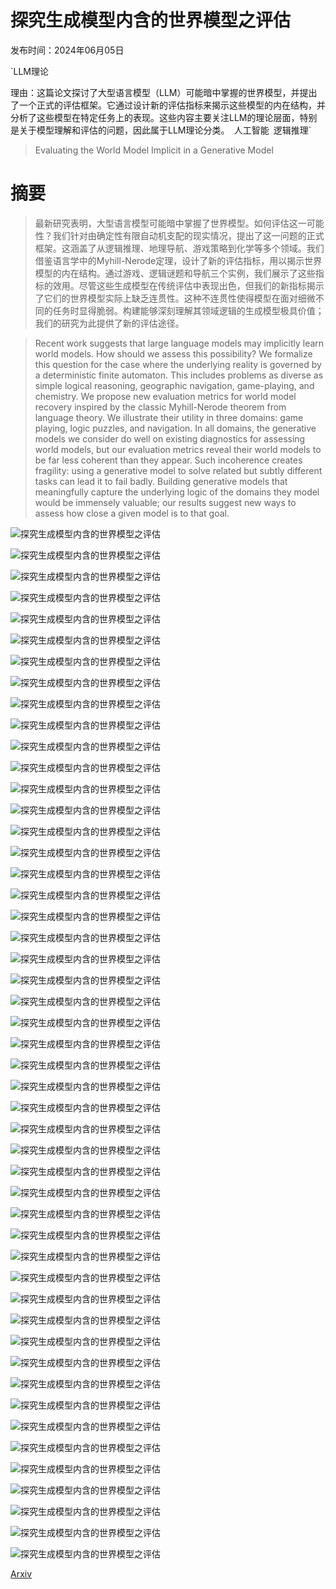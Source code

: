 # 探究生成模型内含的世界模型之评估

发布时间：2024年06月05日

`LLM理论

理由：这篇论文探讨了大型语言模型（LLM）可能暗中掌握的世界模型，并提出了一个正式的评估框架。它通过设计新的评估指标来揭示这些模型的内在结构，并分析了这些模型在特定任务上的表现。这些内容主要关注LLM的理论层面，特别是关于模型理解和评估的问题，因此属于LLM理论分类。` `人工智能` `逻辑推理`

> Evaluating the World Model Implicit in a Generative Model

# 摘要

> 最新研究表明，大型语言模型可能暗中掌握了世界模型。如何评估这一可能性？我们针对由确定性有限自动机支配的现实情况，提出了这一问题的正式框架。这涵盖了从逻辑推理、地理导航、游戏策略到化学等多个领域。我们借鉴语言学中的Myhill-Nerode定理，设计了新的评估指标，用以揭示世界模型的内在结构。通过游戏、逻辑谜题和导航三个实例，我们展示了这些指标的效用。尽管这些生成模型在传统评估中表现出色，但我们的新指标揭示了它们的世界模型实际上缺乏连贯性。这种不连贯性使得模型在面对细微不同的任务时显得脆弱。构建能够深刻理解其领域逻辑的生成模型极具价值；我们的研究为此提供了新的评估途径。

> Recent work suggests that large language models may implicitly learn world models. How should we assess this possibility? We formalize this question for the case where the underlying reality is governed by a deterministic finite automaton. This includes problems as diverse as simple logical reasoning, geographic navigation, game-playing, and chemistry. We propose new evaluation metrics for world model recovery inspired by the classic Myhill-Nerode theorem from language theory. We illustrate their utility in three domains: game playing, logic puzzles, and navigation. In all domains, the generative models we consider do well on existing diagnostics for assessing world models, but our evaluation metrics reveal their world models to be far less coherent than they appear. Such incoherence creates fragility: using a generative model to solve related but subtly different tasks can lead it to fail badly. Building generative models that meaningfully capture the underlying logic of the domains they model would be immensely valuable; our results suggest new ways to assess how close a given model is to that goal.

![探究生成模型内含的世界模型之评估](../../../paper_images/2406.03689/x1.png)

![探究生成模型内含的世界模型之评估](../../../paper_images/2406.03689/x2.png)

![探究生成模型内含的世界模型之评估](../../../paper_images/2406.03689/random_seq100000_deg4_dist0.5_randerr0.0.jpg)

![探究生成模型内含的世界模型之评估](../../../paper_images/2406.03689/random_seq100000_deg4_dist0.5_randerr0.2.jpg)

![探究生成模型内含的世界模型之评估](../../../paper_images/2406.03689/random_seq100000_deg4_dist0.5_randerr-1.jpg)

![探究生成模型内含的世界模型之评估](../../../paper_images/2406.03689/x3.png)

![探究生成模型内含的世界模型之评估](../../../paper_images/2406.03689/x4.png)

![探究生成模型内含的世界模型之评估](../../../paper_images/2406.03689/x5.png)

![探究生成模型内含的世界模型之评估](../../../paper_images/2406.03689/shortest_seq100000_deg4_dist0.5_randerr-1.jpg)

![探究生成模型内含的世界模型之评估](../../../paper_images/2406.03689/traffic_seq100000_deg4_dist0.5_randerr-1.jpg)

![探究生成模型内含的世界模型之评估](../../../paper_images/2406.03689/random_seq100000_deg4_dist0.5_randerr-1.jpg)

![探究生成模型内含的世界模型之评估](../../../paper_images/2406.03689/shortest_seq100000_deg4_dist0.5_randerr0.0.jpg)

![探究生成模型内含的世界模型之评估](../../../paper_images/2406.03689/shortest_seq100000_deg4_dist0.5_randerr0.25.jpg)

![探究生成模型内含的世界模型之评估](../../../paper_images/2406.03689/shortest_seq100000_deg4_dist0.5_randerr-1.jpg)

![探究生成模型内含的世界模型之评估](../../../paper_images/2406.03689/shortest_seq100000_deg8_dist0.5_randerr0.0.jpg)

![探究生成模型内含的世界模型之评估](../../../paper_images/2406.03689/shortest_seq100000_deg8_dist0.5_randerr0.25.jpg)

![探究生成模型内含的世界模型之评估](../../../paper_images/2406.03689/shortest_seq100000_deg8_dist0.5_randerr-1.jpg)

![探究生成模型内含的世界模型之评估](../../../paper_images/2406.03689/shortest_seq100000_deg4_dist1.0_randerr0.0.jpg)

![探究生成模型内含的世界模型之评估](../../../paper_images/2406.03689/shortest_seq100000_deg4_dist1.0_randerr0.25.jpg)

![探究生成模型内含的世界模型之评估](../../../paper_images/2406.03689/shortest_seq100000_deg4_dist1.0_randerr-1.jpg)

![探究生成模型内含的世界模型之评估](../../../paper_images/2406.03689/shortest_seq100000_deg8_dist1.0_randerr0.0.jpg)

![探究生成模型内含的世界模型之评估](../../../paper_images/2406.03689/shortest_seq100000_deg8_dist1.0_randerr0.25.jpg)

![探究生成模型内含的世界模型之评估](../../../paper_images/2406.03689/shortest_seq100000_deg8_dist1.0_randerr-1.jpg)

![探究生成模型内含的世界模型之评估](../../../paper_images/2406.03689/traffic_seq100000_deg4_dist0.5_randerr0.0.jpg)

![探究生成模型内含的世界模型之评估](../../../paper_images/2406.03689/traffic_seq100000_deg4_dist0.5_randerr0.35.jpg)

![探究生成模型内含的世界模型之评估](../../../paper_images/2406.03689/traffic_seq100000_deg4_dist0.5_randerr-1.jpg)

![探究生成模型内含的世界模型之评估](../../../paper_images/2406.03689/traffic_seq100000_deg8_dist0.5_randerr0.0.jpg)

![探究生成模型内含的世界模型之评估](../../../paper_images/2406.03689/traffic_seq100000_deg8_dist0.5_randerr0.35.jpg)

![探究生成模型内含的世界模型之评估](../../../paper_images/2406.03689/traffic_seq100000_deg8_dist0.5_randerr-1.jpg)

![探究生成模型内含的世界模型之评估](../../../paper_images/2406.03689/traffic_seq100000_deg4_dist1.0_randerr0.0.jpg)

![探究生成模型内含的世界模型之评估](../../../paper_images/2406.03689/traffic_seq100000_deg4_dist1.0_randerr0.35.jpg)

![探究生成模型内含的世界模型之评估](../../../paper_images/2406.03689/traffic_seq100000_deg4_dist1.0_randerr-1.jpg)

![探究生成模型内含的世界模型之评估](../../../paper_images/2406.03689/traffic_seq100000_deg8_dist1.0_randerr0.0.jpg)

![探究生成模型内含的世界模型之评估](../../../paper_images/2406.03689/traffic_seq100000_deg8_dist1.0_randerr0.35.jpg)

![探究生成模型内含的世界模型之评估](../../../paper_images/2406.03689/traffic_seq100000_deg8_dist1.0_randerr-1.jpg)

![探究生成模型内含的世界模型之评估](../../../paper_images/2406.03689/random_seq100000_deg4_dist0.5_randerr0.0.jpg)

![探究生成模型内含的世界模型之评估](../../../paper_images/2406.03689/random_seq100000_deg4_dist0.5_randerr0.2.jpg)

![探究生成模型内含的世界模型之评估](../../../paper_images/2406.03689/random_seq100000_deg4_dist0.5_randerr-1.jpg)

![探究生成模型内含的世界模型之评估](../../../paper_images/2406.03689/random_seq100000_deg8_dist0.5_randerr0.0.jpg)

![探究生成模型内含的世界模型之评估](../../../paper_images/2406.03689/random_seq100000_deg8_dist0.5_randerr0.2.jpg)

![探究生成模型内含的世界模型之评估](../../../paper_images/2406.03689/random_seq100000_deg8_dist0.5_randerr-1.jpg)

![探究生成模型内含的世界模型之评估](../../../paper_images/2406.03689/random_seq100000_deg4_dist1.0_randerr0.0.jpg)

![探究生成模型内含的世界模型之评估](../../../paper_images/2406.03689/random_seq100000_deg4_dist1.0_randerr0.2.jpg)

![探究生成模型内含的世界模型之评估](../../../paper_images/2406.03689/random_seq100000_deg4_dist1.0_randerr-1.jpg)

![探究生成模型内含的世界模型之评估](../../../paper_images/2406.03689/random_seq100000_deg8_dist1.0_randerr0.0.jpg)

![探究生成模型内含的世界模型之评估](../../../paper_images/2406.03689/random_seq100000_deg8_dist1.0_randerr0.2.jpg)

![探究生成模型内含的世界模型之评估](../../../paper_images/2406.03689/random_seq100000_deg8_dist1.0_randerr-1.jpg)

![探究生成模型内含的世界模型之评估](../../../paper_images/2406.03689/x6.png)

![探究生成模型内含的世界模型之评估](../../../paper_images/2406.03689/x7.png)

[Arxiv](https://arxiv.org/abs/2406.03689)